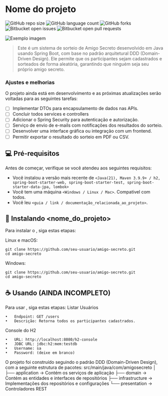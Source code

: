# Nome do projeto

![GitHub repo size](https://img.shields.io/github/repo-size/iuricode/README-template?style=for-the-badge)
![GitHub language count](https://img.shields.io/github/languages/count/iuricode/README-template?style=for-the-badge)
![GitHub forks](https://img.shields.io/github/forks/iuricode/README-template?style=for-the-badge)
![Bitbucket open issues](https://img.shields.io/bitbucket/issues/iuricode/README-template?style=for-the-badge)
![Bitbucket open pull requests](https://img.shields.io/bitbucket/pr-raw/iuricode/README-template?style=for-the-badge)

<img src="imagem.png" alt="Exemplo imagem">

> Este é um sistema de sorteio de Amigo Secreto desenvolvido em Java usando Spring Boot, com base no padrão arquitetural DDD (Domain-Driven Design). Ele permite que os participantes sejam cadastrados e sorteados de forma aleatória, garantindo que ninguém seja seu próprio amigo secreto.

### Ajustes e melhorias

O projeto ainda está em desenvolvimento e as próximas atualizações serão voltadas para as seguintes tarefas:

- [ ] Implementar DTOs para encapsulamento de dados nas APIs.
- [ ] Concluir todos services e controllers
- [ ] Adicionar o Spring Security para autenticação e autorização.
- [ ] Serviço de envio de e-mails com notificações dos resultados do sorteio.
- [ ] Desenvolver uma interface gráfica ou integração com um frontend.
- [ ] Permitir exportar o resultado do sorteio em PDF ou CSV.

## 💻 Pré-requisitos

Antes de começar, verifique se você atendeu aos seguintes requisitos:

- Você instalou a versão mais recente de `<Java(21), Maven 3.9.9+ / h2, spring-boot-starter-web, spring-boot-starter-test, spring-boot-starter-data-jpa, lombok>`
- Você tem uma máquina `<Windows / Linux / Mac>`. Compativel com todos.
- Você leu `<guia / link / documentação_relacionada_ao_projeto>`.

## 🚀 Instalando <nome_do_projeto>

Para instalar o <SecrefFriend>, siga estas etapas:

Linux e macOS:

```
git clone https://github.com/seu-usuario/amigo-secreto.git
cd amigo-secreto
```

Windows:

```
git clone https://github.com/seu-usuario/amigo-secreto.git
cd amigo-secreto
```

## ☕ Usando <SecretFriend> (AINDA INCOMPLETO)

Para usar <SecretFriend>, siga estas etapas:
Listar Usuários

	•	Endpoint: GET /users
	•	Descrição: Retorna todos os participantes cadastrados.


Console do H2

	•	URL: http://localhost:8080/h2-console
	•	JDBC URL: jdbc:h2:mem:testdb
	•	Username: sa
	•	Password: (deixe em branco)

 O projeto foi construído seguindo o padrão DDD (Domain-Driven Design), com a seguinte estrutura de pacotes:
 src/main/java/com/amigosecreto
│
├── application    -> Contém os serviços de aplicação
├── domain         -> Contém as entidades e interfaces de repositórios
├── infrastructure -> Implementações dos repositórios e configurações
└── presentation   -> Controladores REST

